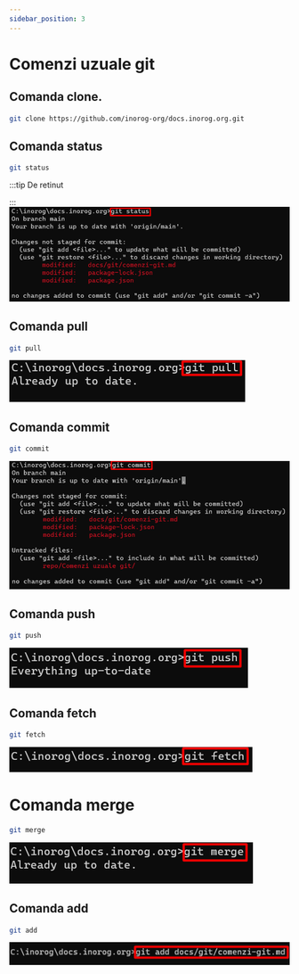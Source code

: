 ```yaml
---
sidebar_position: 3
---
```


# Comenzi uzuale git

## Comanda clone. 

```bash
git clone https://github.com/inorog-org/docs.inorog.org.git
```

## Comanda status

```bash
git status
```

:::tip De retinut

:::
![Status](../../repo/Comenzi/Screenshot_9.png)

## Comanda pull

```bash
git pull 
```
![Pull](../../repo/Comenzi/Screenshot_10.png)
## Comanda commit

```bash
git commit
```

![Commit](../../repo/Comenzi/Screenshot_11.png)

## Comanda push

```bash
git push
``` 

![Push](../../repo/Comenzi/Screenshot_13.png)

## Comanda fetch

```bash
git fetch
```

![Fetch](../../repo/Comenzi/Screenshot_14.png)

# Comanda merge

```bash
git merge
```

![Merge](../../repo/Comenzi/Screenshot_15.png)

## Comanda add
```bash
git add 
```

![Add](../../repo/Comenzi/Screenshot_16.png) 

